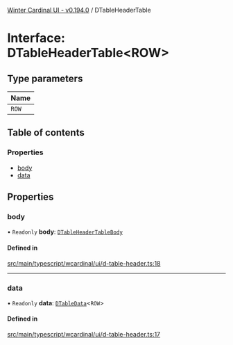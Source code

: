 [Winter Cardinal UI - v0.194.0](../index.md) / DTableHeaderTable

# Interface: DTableHeaderTable<ROW\>

## Type parameters

| Name |
| :------ |
| `ROW` |

## Table of contents

### Properties

- [body](DTableHeaderTable.md#body)
- [data](DTableHeaderTable.md#data)

## Properties

### body

• `Readonly` **body**: [`DTableHeaderTableBody`](DTableHeaderTableBody.md)

#### Defined in

[src/main/typescript/wcardinal/ui/d-table-header.ts:18](https://github.com/winter-cardinal/winter-cardinal-ui/blob/v0.194.0/src/main/typescript/wcardinal/ui/d-table-header.ts#L18)

___

### data

• `Readonly` **data**: [`DTableData`](DTableData.md)<`ROW`\>

#### Defined in

[src/main/typescript/wcardinal/ui/d-table-header.ts:17](https://github.com/winter-cardinal/winter-cardinal-ui/blob/v0.194.0/src/main/typescript/wcardinal/ui/d-table-header.ts#L17)
